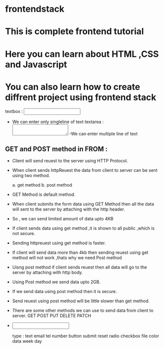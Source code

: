 # frontendstack

# This is complete frontend tutorial

# Here you can learn about HTML ,CSS and Javascript

# You can also learn how to create diffrent project using frontend stack

textbox :
<input type="text" />

- We can enter only singleline of text
  textarea :
  <textarea> </textarea>
  -We can enter multiple line of text

## GET and POST method in FROM :

- Client will send reuest to the server using HTTP Protocol.

- When client sends httpReuest the data from client to server
  can be sent using two method.

  a. get method
  b. post method

- GET Method is default method.

- When client submits the form data using GET Method then all the data will sent to the server by attaching with the http header.

- So , we can send limited amount of data upto 4KB

- If client sends data using get method ,it is shown to all public ,which is not secure.

- Sending httpreuest using get method is faster.

- If client will send data more than 4kb then sending reuest using get method will not work ,thats why we need Post method

- Uisng post method if client sends reuest then all data will go to the server by attaching with http body.

- Using Post method we send data upto 2GB.

- If we send data using post method then it is secure.

- Send reuest using post method will be little slower than get method.

- There are some other methods we can use to send data from client to server.
  GET
  POST
  PUT
  DELETE
  PATCH

- <input type="">

  type :
  text
  email
  tel
  number
  button
  submit
  reset
  radio
  checkbox
  file
  color
  data
  week
  day
